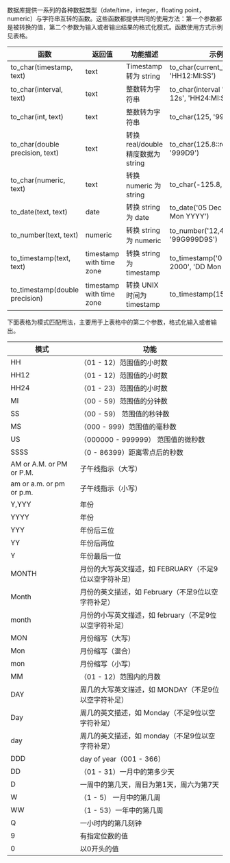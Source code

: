 数据库提供一系列的各种数据类型（date/time，integer，floating point，numeric）与字符串互转的函数。这些函数都提供共同的使用方法：第一个参数都是被转换的值，第二个参数为输入或者输出结果的格式化模式。函数使用方式示例见表格。

| 函数               | 返回值                     | 功能描述                          | 示例                      | 结果                     |
| ---------------- | -------------------------- | --------------------------------- | ----------------------- | ----------------------- |
| to_char(timestamp, text)          | text                       | Timestamp 转为 string       | to_char(current_timestamp,   'HH12:MI:SS')     | 03:24:43                 |
| to_char(interval, text)           | text                       | 整数转为字符串                    | to_char(interval   '15h 2m 12s', 'HH24:MI:SS') | 15:02:12                 |
| to_char(int, text)                | text                       | 整数转为字符串                    | to_char(125,   '999')                          | 125                      |
| to_char(double   precision, text) | text                       | 转换 real/double 精度数据为 string | to_char(125.8::real,   '999D9')                | 125.8                    |
| to_char(numeric, text)            | text                       | 转换 numeric 为 string          | to_char(-125.8,   '999D99S')                   | 125.80-                  |
| to_date(text, text)               | date                       | 转换 string 为 date                 | to_date('05 Dec 2000',   'DD Mon YYYY')        | 2000-12-05               |
| to_number(text, text)             | numeric                    | 转换 string 为 numeric              | to_number('12,454.8-',   '99G999D9S')          | -12454.8                 |
| to_timestamp(text, text)          | timestamp   with time zone | 转换 string 为 timestamp            | to_timestamp('05 Dec 2000',   'DD Mon YYYY')   | 2000-12-05   00:00:00+08 |
| to_timestamp(double   precision)  | timestamp   with time zone | 转换 UNIX 时间为 timestamp         | to_timestamp(1550475093)                       | 2019-02-18   15:31:33+08 |

下面表格为模式匹配用法，主要用于上表格中的第二个参数，格式化输入或者输出。

| 模式                     | 功能                                                         |
| ------------------------ | ---------------------------------------------------- |
| HH                       | （01 - 12）范围值的小时数                                        |
| HH12                     | （01 - 12）范围值的小时数                                     |
| HH24                     | （01 - 23）范围值的小时数                                     |
| MI                       |  （00 - 59）范围值的分钟数                                     |
| SS                       | （00 - 59） 范围值的秒钟数                                     |
| MS                       | （000 - 999）范围值的毫秒数                                   |
| US                       | （000000 - 999999） 范围值的微秒数                             |
| SSSS                     | （0 - 86399）距离零点后的秒数                                    |
| AM or A.M. or PM or P.M. | 子午线指示（大写）                     |
| am or a.m. or pm or p.m. | 子午线指示（小写）                    |
| Y,YYY                    | 年份                   |
| YYYY                     | 年份                                                         |
| YYY                      | 年份后三位                                                   |
| YY                       | 年份后两位                                                   |
| Y                        | 年份最后一位                                                 |
| MONTH                    | 月份的大写英文描述，如 FEBRUARY（不足9位以空字符补足）         |
| Month                    | 月份的英文描述，如 February（不足9位以空字符补足）             |
| month                    | 月份的小写英文描述，如 february（不足9位以空字符补足）        |
| MON                      | 月份缩写（大写） |
| Mon                      | 月份缩写（混合） |
| mon                      | 月份缩写（小写） |
| MM                       | （01 - 12）范围内的月数                                          |
| DAY                      | 周几的大写英文描述，如 MONDAY（不足9位以空字符补足）           |
| Day                      | 周几的英文描述，如 Monday（不足9位以空字符补足）               |
| day                      | 周几的英文描述，如 monday（不足9位以空字符补足）               |
| DDD                      | day of year（001 - 366）                                      |
| DD                       | （01 - 31）一月中的第多少天                                      |
| D                        | 一周中的第几天，周日为第1天，周六为第7天                   |
| W                        | （1 - 5） 一月中的第几周 |
| WW                       | （1 - 53）一年中的第几周|
| Q                        | 一小时内的第几刻钟                                           |
| 9                        | 有指定位数的值             |
| 0                        |以0开头的值                                 |
